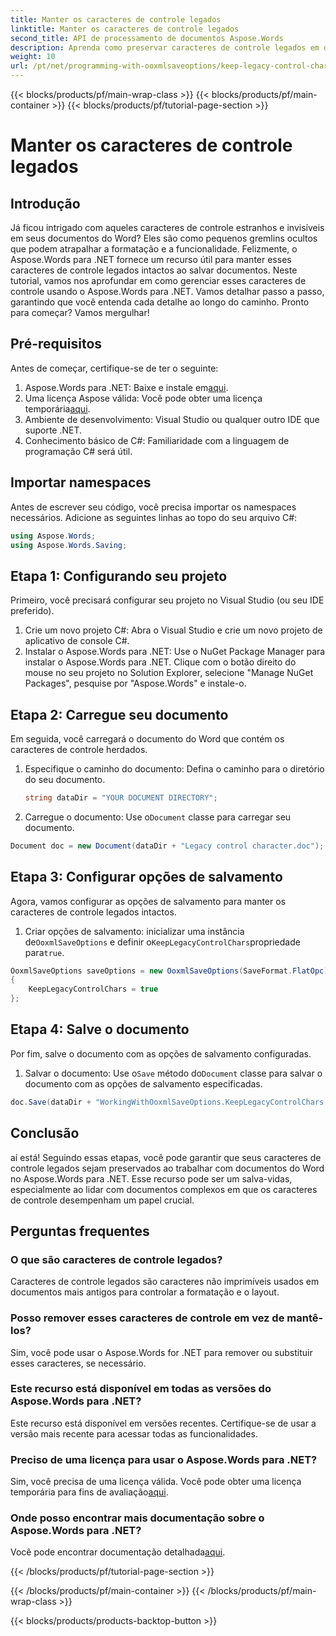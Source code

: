 ```yaml
---
title: Manter os caracteres de controle legados
linktitle: Manter os caracteres de controle legados
second_title: API de processamento de documentos Aspose.Words
description: Aprenda como preservar caracteres de controle legados em documentos do Word usando o Aspose.Words para .NET com este guia passo a passo.
weight: 10
url: /pt/net/programming-with-ooxmlsaveoptions/keep-legacy-control-chars/
---
```


{{< blocks/products/pf/main-wrap-class >}}
{{< blocks/products/pf/main-container >}}
{{< blocks/products/pf/tutorial-page-section >}}

# Manter os caracteres de controle legados

## Introdução

Já ficou intrigado com aqueles caracteres de controle estranhos e invisíveis em seus documentos do Word? Eles são como pequenos gremlins ocultos que podem atrapalhar a formatação e a funcionalidade. Felizmente, o Aspose.Words para .NET fornece um recurso útil para manter esses caracteres de controle legados intactos ao salvar documentos. Neste tutorial, vamos nos aprofundar em como gerenciar esses caracteres de controle usando o Aspose.Words para .NET. Vamos detalhar passo a passo, garantindo que você entenda cada detalhe ao longo do caminho. Pronto para começar? Vamos mergulhar!

## Pré-requisitos

Antes de começar, certifique-se de ter o seguinte:

1.  Aspose.Words para .NET: Baixe e instale em[aqui](https://releases.aspose.com/words/net/).
2.  Uma licença Aspose válida: Você pode obter uma licença temporária[aqui](https://purchase.aspose.com/temporary-license/).
3. Ambiente de desenvolvimento: Visual Studio ou qualquer outro IDE que suporte .NET.
4. Conhecimento básico de C#: Familiaridade com a linguagem de programação C# será útil.

## Importar namespaces

Antes de escrever seu código, você precisa importar os namespaces necessários. Adicione as seguintes linhas ao topo do seu arquivo C#:

```csharp
using Aspose.Words;
using Aspose.Words.Saving;
```

## Etapa 1: Configurando seu projeto

Primeiro, você precisará configurar seu projeto no Visual Studio (ou seu IDE preferido). 

1. Crie um novo projeto C#: Abra o Visual Studio e crie um novo projeto de aplicativo de console C#.
2. Instalar o Aspose.Words para .NET: Use o NuGet Package Manager para instalar o Aspose.Words para .NET. Clique com o botão direito do mouse no seu projeto no Solution Explorer, selecione "Manage NuGet Packages", pesquise por "Aspose.Words" e instale-o.

## Etapa 2: Carregue seu documento

Em seguida, você carregará o documento do Word que contém os caracteres de controle herdados.

1. Especifique o caminho do documento: Defina o caminho para o diretório do seu documento.
   
   ```csharp
   string dataDir = "YOUR DOCUMENT DIRECTORY";
   ```

2.  Carregue o documento: Use o`Document` classe para carregar seu documento.

   ```csharp
   Document doc = new Document(dataDir + "Legacy control character.doc");
   ```

## Etapa 3: Configurar opções de salvamento

Agora, vamos configurar as opções de salvamento para manter os caracteres de controle legados intactos.

1.  Criar opções de salvamento: inicializar uma instância de`OoxmlSaveOptions` e definir o`KeepLegacyControlChars`propriedade para`true`.

   ```csharp
   OoxmlSaveOptions saveOptions = new OoxmlSaveOptions(SaveFormat.FlatOpc)
   {
       KeepLegacyControlChars = true
   };
   ```

## Etapa 4: Salve o documento

Por fim, salve o documento com as opções de salvamento configuradas.

1.  Salvar o documento: Use o`Save` método do`Document` classe para salvar o documento com as opções de salvamento especificadas.

   ```csharp
   doc.Save(dataDir + "WorkingWithOoxmlSaveOptions.KeepLegacyControlChars.docx", saveOptions);
   ```

## Conclusão

aí está! Seguindo essas etapas, você pode garantir que seus caracteres de controle legados sejam preservados ao trabalhar com documentos do Word no Aspose.Words para .NET. Esse recurso pode ser um salva-vidas, especialmente ao lidar com documentos complexos em que os caracteres de controle desempenham um papel crucial. 

## Perguntas frequentes

### O que são caracteres de controle legados?

Caracteres de controle legados são caracteres não imprimíveis usados em documentos mais antigos para controlar a formatação e o layout.

### Posso remover esses caracteres de controle em vez de mantê-los?

Sim, você pode usar o Aspose.Words for .NET para remover ou substituir esses caracteres, se necessário.

### Este recurso está disponível em todas as versões do Aspose.Words para .NET?

Este recurso está disponível em versões recentes. Certifique-se de usar a versão mais recente para acessar todas as funcionalidades.

### Preciso de uma licença para usar o Aspose.Words para .NET?

 Sim, você precisa de uma licença válida. Você pode obter uma licença temporária para fins de avaliação[aqui](https://purchase.aspose.com/temporary-license/).

### Onde posso encontrar mais documentação sobre o Aspose.Words para .NET?

 Você pode encontrar documentação detalhada[aqui](https://reference.aspose.com/words/net/).
 
{{< /blocks/products/pf/tutorial-page-section >}}

{{< /blocks/products/pf/main-container >}}
{{< /blocks/products/pf/main-wrap-class >}}

{{< blocks/products/products-backtop-button >}}

